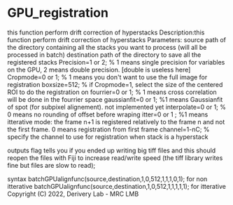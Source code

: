 # GPU_registration
 this function perform drift correction of hyperstacks
 Description:this function perform drift correction of hyperstacks
 Parameters:
 source   path of the directory containing all the stacks you want to process (will all be processed in batch)
 destination path of the directory to save all the registered stacks
 Precision=1 or 2;  % 1 means single precision for variables on the GPU, 2 means double precision. [double is useless here]
 Cropmode=0 or 1;   % 1 means you don't want to use the full image for registration
 boxsize=512;       % if Cropmode=1, select the size of the centered ROI to do the registration on
 fourrier=0 or 1;   % 1 means cross correlation will be done in the fourrier space 
 gaussianfit=0 or 1; %1 means Gaussianfit of spot (for subpixel alignement). not implemented yet
 interpolate=0 or 1; % 0 means no rounding of offset before wraping
 itter=0 or 1 ;      %1 means itterative mode: the frame n+1 is registered relatively to the frame n and not the first frame. 0 means registration from first frame
 channel=1-nC;       % specify the channel to use for registration when stack is a hyperstack
 
 outputs
 flag tells you if you ended up writing big tiff files and this should reopen the files with Fiji to increase read/write speed (the tiff library writes fine but files are slow to read);

syntax
batchGPUalignfunc(source,destination,1,0,512,1,1,1,0,1); for non itterative
batchGPUalignfunc(source,destination,1,0,512,1,1,1,1,1); for itterative
 Copyright (C) 2022, Derivery Lab - MRC LMB 
